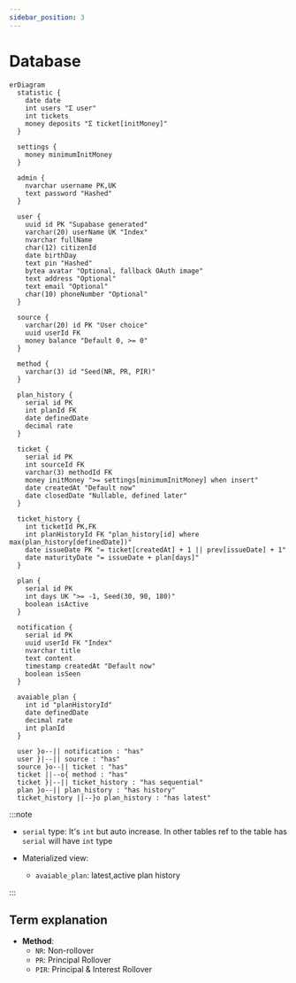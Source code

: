 ```yaml
---
sidebar_position: 3
---
```


# Database

```mermaid
erDiagram
  statistic {
    date date
    int users "Σ user"
    int tickets
    money deposits "Σ ticket[initMoney]"
  }

  settings {
    money minimumInitMoney
  }

  admin {
    nvarchar username PK,UK
    text password "Hashed"
  }

  user {
    uuid id PK "Supabase generated"
    varchar(20) userName UK "Index"
    nvarchar fullName
    char(12) citizenId
    date birthDay
    text pin "Hashed"
    bytea avatar "Optional, fallback OAuth image"
    text address "Optional"
    text email "Optional"
    char(10) phoneNumber "Optional"
  }

  source {
    varchar(20) id PK "User choice"
    uuid userId FK
    money balance "Default 0, >= 0"
  }

  method {
    varchar(3) id "Seed(NR, PR, PIR)"
  }

  plan_history {
    serial id PK
    int planId FK
    date definedDate
    decimal rate
  }

  ticket {
    serial id PK
    int sourceId FK
    varchar(3) methodId FK
    money initMoney ">= settings[minimumInitMoney] when insert"
    date createdAt "Default now"
    date closedDate "Nullable, defined later"
  }

  ticket_history {
    int ticketId PK,FK
    int planHistoryId FK "plan_history[id] where max(plan_history[definedDate])"
    date issueDate PK "= ticket[createdAt] + 1 || prev[issueDate] + 1"
    date maturityDate "= issueDate + plan[days]"
  }

  plan {
    serial id PK
    int days UK ">= -1, Seed(30, 90, 180)"
    boolean isActive
  }

  notification {
    serial id PK
    uuid userId FK "Index"
    nvarchar title
    text content
    timestamp createdAt "Default now"
    boolean isSeen
  }

  avaiable_plan {
    int id "planHistoryId"
    date definedDate
    decimal rate
    int planId
  }

  user }o--|| notification : "has"
  user }|--|| source : "has"
  source }o--|| ticket : "has"
  ticket ||--o{ method : "has"
  ticket }|--|| ticket_history : "has sequential"
  plan }o--|| plan_history : "has history"
  ticket_history ||--}o plan_history : "has latest"
```

:::note

- `serial` type: It's `int` but auto increase. In other tables ref to the table has `serial` will have `int` type

- Materialized view:

  - `avaiable_plan`: latest,active plan history

:::

## Term explanation

- **Method**:
  - `NR`: Non-rollover
  - `PR`: Principal Rollover
  - `PIR`: Principal & Interest Rollover
